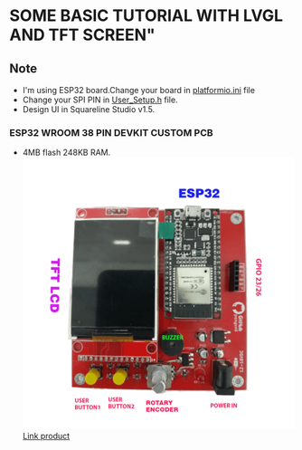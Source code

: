# SOME BASIC TUTORIAL WITH LVGL AND TFT SCREEN" 
## Note  
- I'm using ESP32 board.Change your board in [platformio.ini](https://github.com/pangcrd/LVGL_Bassic-tutorial/blob/main/BassicButton/platformio.ini) file
- Change your SPI PIN in [User_Setup.h](https://github.com/pangcrd/LVGL_Bassic-tutorial/blob/main/BassicButton/lib/TFT_eSPI/User_Setup.h) file.
- Design UI in Squareline Studio v1.5.

### ESP32 WROOM 38 PIN DEVKIT CUSTOM PCB 
- 4MB flash 248KB RAM.
![ESP32](https://github.com/pangcrd/LVGL_Bassic-tutorial/blob/main/BassicButton/img/251.png)
 [Link product](https://s.shopee.vn/8AEKroeAht)